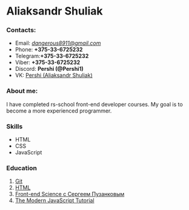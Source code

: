 # Aliaksandr Shuliak

### Contacts:

- Email:   *dangerous8911@gmail.com*
- Phone:   **+375-33-6725232**
- Telegram:**+375-33-6725232**
- Viber:   **+375-33-6725232**
- Discord: **Pershi (@Pershi1)**
- VK:     [Pershi (Aliaksandr Shuliak)](https://vk.com/pershii)

### About me:

I have completed rs-school front-end developer courses. My goal is to become a more experienced programmer.

### Skills

* HTML
* CSS
* JavaScript
    
### Education

1. [Git](https://git-scm.com/book/ru/v2)
2. [HTML](https://www.w3schools.com/html/default.asp)
3. [Front-end Science c Сергеем Пузанковым](https://www.youtube.com/channel/UCmI5YBB9KJ0xLtFtgBX8rfw)
4. [The Modern JavaScript Tutorial](https://learn.javascript.ru/)
 

